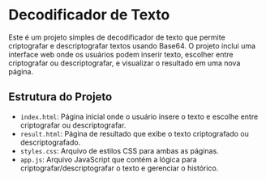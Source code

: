 # Decodificador de Texto

Este é um projeto simples de decodificador de texto que permite criptografar e descriptografar textos usando Base64. O projeto inclui uma interface web onde os usuários podem inserir texto, escolher entre criptografar ou descriptografar, e visualizar o resultado em uma nova página.

## Estrutura do Projeto

- `index.html`: Página inicial onde o usuário insere o texto e escolhe entre criptografar ou descriptografar.
- `result.html`: Página de resultado que exibe o texto criptografado ou descriptografado.
- `styles.css`: Arquivo de estilos CSS para ambas as páginas.
- `app.js`: Arquivo JavaScript que contém a lógica para criptografar/descriptografar o texto e gerenciar o histórico.
